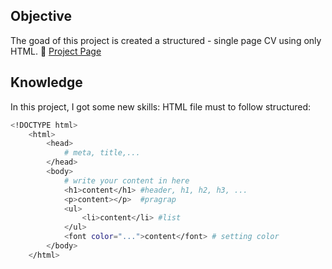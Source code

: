 ## Objective

The goad of this project is created a structured - single page CV using only HTML.
🔗 [Project Page](https://github.com/VuthilinhVn/FrontendRoadmap/tree/main/Single-Page%20CV)

## Knowledge
In this project, I got some new skills:
HTML file must to follow structured:

```bash
<!DOCTYPE html>
    <html>
        <head>
            # meta, title,...
        </head>
        <body>
            # write your content in here
            <h1>content</h1> #header, h1, h2, h3, ...
            <p>content></p>  #pragrap
            <ul>
                <li>content</li> #list
            </ul>
            <font color="...">content</font> # setting color
        </body>
    </html>
```
